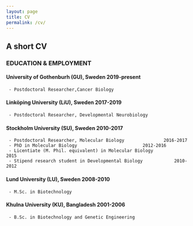 ```yaml
---
layout: page
title: CV
permalink: /cv/
---
```

## A short CV
	
### EDUCATION & EMPLOYMENT

#### University of Gothenburh (GU), Sweden					2019-present
     - Postdoctoral Researcher,Cancer Biology

#### Linköping University (LiU), Sweden						2017-2019
     - Postdoctoral Researcher, Developmental Neurobiology

#### Stockholm University (SU), Sweden						2010-2017
     - Postdoctoral Researcher, Molecular Biology				2016-2017
     - PhD in Molecular Biology							2012-2016
     - Licentiate (M. Phil. equivalent) in Molecular Biology			2015
     - Stipend research student in Developmental Biology			2010-2012

#### Lund University (LU), Sweden						2008-2010
     - M.Sc. in Biotechnology

#### Khulna University (KU), Bangladesh						2001-2006
     - B.Sc. in Biotechnology and Genetic Engineering
